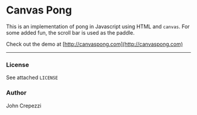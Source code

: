 # Canvas Pong

This is an implementation of pong in Javascript using HTML and `canvas`.  For some added fun, the scroll bar is used as the paddle.

Check out the demo at [http://canvaspong.com](http://canvaspong.com)

---

### License

See attached `LICENSE`

### Author

John Crepezzi
